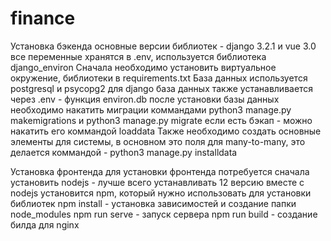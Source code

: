 # finance

Установка бэкенда
основные версии библиотек - django 3.2.1 и vue 3.0
все переменные хранятся в .env, используется библиотека django_environ
Сначала необходимо установить виртуальное окружение, библиотеки в requirements.txt
База данных используется postgresql и psycopg2 для django
база данных также устанавливается через .env - функция environ.db
после установки базы данных необходимо накатить миграции коммандами python3 manage.py makemigrations и python3 manage.py migrate
если есть бэкап - можно накатить его коммандой loaddata
Также необходимо создать основные элементы для системы, в основном это поля для many-to-many, это делается коммандой - python3 manage.py installdata

Установка фронтенда
для установки фронтенда потребуется сначала установить nodejs - лучше всего устанавливать 12 версию
вместе с nodejs установится npm, который нужно использовать для установки библиотек
npm install - установка зависимостей и создание папки node_modules
npm run serve - запуск сервера
npm run build - создание билда для nginx
